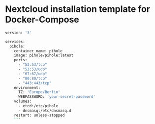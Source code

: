 # Nextcloud installation template for Docker-Compose

```bash
version: '3'

services:
  pihole:
    container_name: pihole
    image: pihole/pihole:latest
    ports:
      - "53:53/tcp"
      - "53:53/udp"
      - "67:67/udp"
      - "80:80/tcp"
      - "443:443/tcp"
    environment:
      TZ: 'Europe/Berlin'
      WEBPASSWORD: 'your-secret-password'
    volumes:
      - etcd:/etc/pihole
      - dnsmasq:/etc/dnsmasq.d
    restart: unless-stopped
    ```
